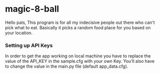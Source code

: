 # magic-8-ball
Hello pals,
This program is for all my indecisive people out there who can't pick what to eat.
Basically it picks a random food place for you based on your location.

### Setting up API Keys
In order to get the app working on local machine you have to replace the value
of the API_KEY in the sample.cfg with your own Key. You'll also have to change the value
in the main.py file (default app_data.cfg).
